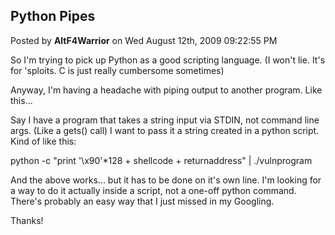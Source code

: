 ## Python Pipes
Posted by **AltF4Warrior** on Wed August 12th, 2009 09:22:55 PM

So I'm trying to pick up Python as a good scripting language. (I won't lie. It's for 'sploits. C is just really cumbersome sometimes)

Anyway, I'm having a headache with piping output to another program. Like this...

Say I have a program that takes a string input via STDIN, not command line args. (Like a gets() call) I want to pass it a string created in a python script. Kind of like this:

python -c &quot;print '\x90'*128 + shellcode + returnaddress&quot; | ./vulnprogram

And the above works... but it has to be done on it's own line. I'm looking for a way to do it actually inside a script, not a one-off python command. There's probably an easy way that I just missed in my Googling. 

Thanks!
